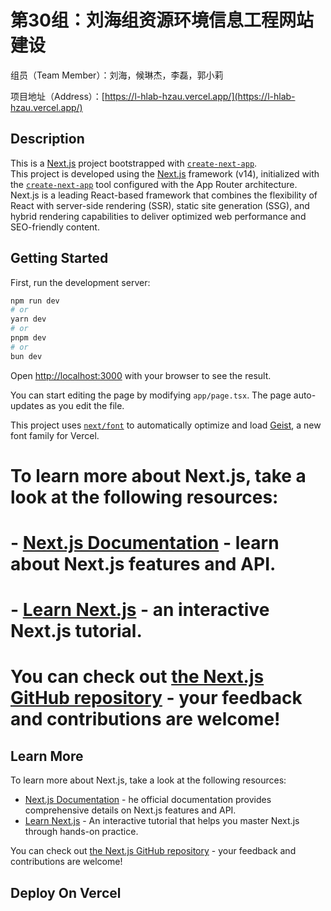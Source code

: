 # 第30组：刘海组资源环境信息工程网站建设 

组员（Team Member）：刘海，候琳杰，李磊，郭小莉       

项目地址（Address）：[https://l-hlab-hzau.vercel.app/](https://l-hlab-hzau.vercel.app/)       
 
## Description 

This is a [Next.js](https://nextjs.org) project bootstrapped with [`create-next-app`](https://nextjs.org/docs/app/api-reference/cli/create-next-app).  
This project is developed using the  [Next.js](https://nextjs.org) framework (v14), initialized with the [`create-next-app`](https://nextjs.org/docs/app/api-reference/cli/create-next-app) tool configured with the App Router architecture. Next.js is a leading React-based framework that combines the flexibility of React with server-side rendering (SSR), static site generation (SSG), and hybrid rendering capabilities to deliver optimized web performance and SEO-friendly content.  
## Getting Started     
   
First, run the development server:      
```bash   
npm run dev  
# or 
yarn dev
# or  
pnpm dev
# or 
bun dev   
```   

Open [http://localhost:3000](http://localhost:3000) with your browser to see the result.
  
You can start editing the page by modifying `app/page.tsx`. The page auto-updates as you edit the file.  

This project uses [`next/font`](https://nextjs.org/docs/app/building-your-application/optimizing/fonts) to automatically optimize and load [Geist](https://vercel.com/font), a new font family for Vercel.
# To learn more about Next.js, take a look at the following resources:
# - [Next.js Documentation](https://nextjs.org/docs) - learn about Next.js features and API.
# - [Learn Next.js](https://nextjs.org/learn) - an interactive Next.js tutorial.
# You can check out [the Next.js GitHub repository](https://github.com/vercel/next.js) - your feedback and contributions are welcome!

## Learn More

To learn more about Next.js, take a look at the following resources:     

- [Next.js Documentation](https://nextjs.org/docs) - he official documentation provides comprehensive details on Next.js features and API.         
- [Learn Next.js](https://nextjs.org/learn) - An interactive tutorial that helps you master Next.js through hands-on practice.

You can check out [the Next.js GitHub repository](https://github.com/vercel/next.js) - your feedback and contributions are welcome!   

## Deploy On Vercel

  

